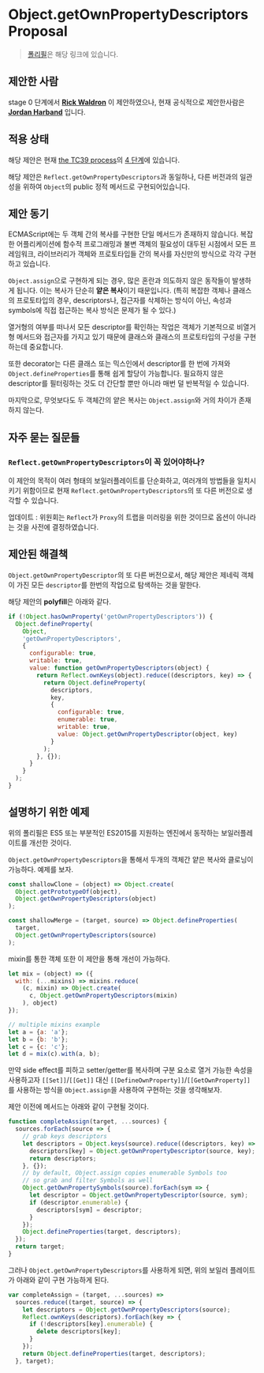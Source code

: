 # Object.getOwnPropertyDescriptors Proposal

>  [폴리필](https://www.npmjs.com/package/object.getownpropertydescriptors)은 해당 링크에 있습니다.

##  제안한 사람

stage 0 단계에서 **[Rick Waldron](https://github.com/rwaldron)** 이 제안하였으나, 현재 공식적으로 제안한사람은 **[Jordan Harband](https://github.com/ljharb)** 입니다.

## 적용 상태

해당 제안은 현재 [the TC39 process](https://github.com/tc39/ecma262/)의 [4 단계](https://github.com/tc39/proposals/blob/main/finished-proposals.md)에 있습니다.

해당 제안은 `Reflect.getOwnPropertyDescriptors`과 동일하나, 다른 버전과의 일관성을 위하여 `Object`의 public 정적 메서드로 구현되어있습니다.

## 제안 동기

ECMAScript에는 두 객체 간의 복사를 구현한 단일 메서드가 존재하지 않습니다. 복잡한 어플리케이션에 함수적 프로그래밍과 불변 객체의 필요성이 대두된 시점에서 모든 프레임워크, 라이브러리가 객체와 프로토타입들 간의 복사를 자신만의 방식으로 각각 구현하고 있습니다.

`Object.assign`으로 구현하게 되는 경우, 많은 혼란과 의도하지 않은 동작들이 발생하게 됩니다. 이는 복사가 단순히 **얕은 복사**이기 때문입니다.
(특히 복잡한 객체나 클래스의 프로토타입의 경우, descriptors나, 접근자를 삭제하는 방식이 아닌, 속성과 symbols에 직접 접근하는 복사 방식은 문제가 될 수 있다.)

열거형의 여부를 떠나서 모든 descriptor를 확인하는 작업은 객체가 기본적으로 비열거형 메서드와 접근자를 가지고 있기 때문에 클래스와 클래스의 프로토타입의 구성을 구현하는데 중요합니다.

또한 decorator는 다른 클래스 또는 믹스인에서 descriptor를 한 번에 가져와`Object.defineProperties`를 통해 쉽게 할당이 가능합니다. 필요하지 않은 descriptor를 필터링하는 것도 더 간단할 뿐만 아니라 매번 덜 반복적일 수 있습니다.

마지막으로, 무엇보다도 두 객체간의 얕은 복사는 `Object.assign`와 거의 차이가 존재하지 않는다.

## 자주 묻는 질문들

### `Reflect.getOwnPropertyDescriptors`이 꼭 있어야하나?

이 제안의 목적이 여러 형태의 보일러플레이트를 단순화하고, 여러개의 방법들을 일치시키기 위함이므로 현재 `Reflect.getOwnPropertyDescriptors`의 또 다른 버전으로 생각할 수 있습니다.

업데이트 : 위원회는 `Reflect`가 `Proxy`의 트랩을 미러링을 위한 것이므로 옵션이 아니라는 것을 사전에 결정하였습니다.


## 제안된 해결책

`Object.getOwnPropertyDescriptor`의 또 다른 버전으로서, 해당 제안은 제네릭 객체이 가진 모든 `descriptor`를 한번의 작업으로 탐색하는 것을 말한다.

해당 제안의 **polyfill**은 아래와 같다.

```javascript
if (!Object.hasOwnProperty('getOwnPropertyDescriptors')) {
  Object.defineProperty(
    Object,
    'getOwnPropertyDescriptors',
    {
      configurable: true,
      writable: true,
      value: function getOwnPropertyDescriptors(object) {
        return Reflect.ownKeys(object).reduce((descriptors, key) => {
          return Object.defineProperty(
            descriptors,
            key,
            {
              configurable: true,
              enumerable: true,
              writable: true,
              value: Object.getOwnPropertyDescriptor(object, key)
            }
          );
        }, {});
      }
    }
  );
}
```

## 설명하기 위한 예제

위의 폴리필은 ES5 또는 부분적인 ES2015를 지원하는 엔진에서 동작하는 보일러플레이트를 개선한 것이다.

`Object.getOwnPropertyDescriptors`을 통해서 두개의 객체간 얕은 복사와 클로닝이 가능하다. 예제를 보자.

```javascript
const shallowClone = (object) => Object.create(
  Object.getPrototypeOf(object),
  Object.getOwnPropertyDescriptors(object)
);

const shallowMerge = (target, source) => Object.defineProperties(
  target,
  Object.getOwnPropertyDescriptors(source)
);
```

mixin를 통한 객체 또한 이 제안을 통해 개선이 가능하다.

```javascript
let mix = (object) => ({
  with: (...mixins) => mixins.reduce(
    (c, mixin) => Object.create(
      c, Object.getOwnPropertyDescriptors(mixin)
    ), object)
});

// multiple mixins example
let a = {a: 'a'};
let b = {b: 'b'};
let c = {c: 'c'};
let d = mix(c).with(a, b);
```

만약  side effect를 피하고 setter/getter를 복사하며 구분 요소로 열거 가능한 속성을 사용하고자 `[[Set]]`/`[[Get]]` 대신 `[[DefineOwnProperty]]`/`[[GetOwnProperty]]`를 사용하는 방식을 `Object.assign`을 사용하여 구현하는 것을 생각해보자.

제안 이전에 메서드는 아래와 같이 구현될 것이다.

```javascript
function completeAssign(target, ...sources) {
  sources.forEach(source => {
    // grab keys descriptors
    let descriptors = Object.keys(source).reduce((descriptors, key) => {
      descriptors[key] = Object.getOwnPropertyDescriptor(source, key);
      return descriptors;
    }, {});
    // by default, Object.assign copies enumerable Symbols too
    // so grab and filter Symbols as well
    Object.getOwnPropertySymbols(source).forEach(sym => {
      let descriptor = Object.getOwnPropertyDescriptor(source, sym);
      if (descriptor.enumerable) {
        descriptors[sym] = descriptor;
      }
    });
    Object.defineProperties(target, descriptors);
  });
  return target;
}
```

그러나 `Object.getOwnPropertyDescriptors`를 사용하게 되면, 위의 보일러 플레이트가 아래와 같이 구현 가능하게 된다.

```javascript
var completeAssign = (target, ...sources) =>
  sources.reduce((target, source) => {
    let descriptors = Object.getOwnPropertyDescriptors(source);
    Reflect.ownKeys(descriptors).forEach(key => {
      if (!descriptors[key].enumerable) {
        delete descriptors[key];
      }
    });
    return Object.defineProperties(target, descriptors);
  }, target);
```



